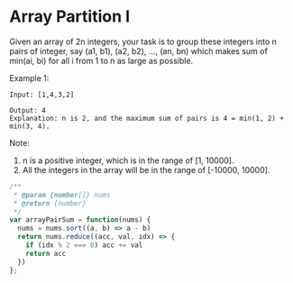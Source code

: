 # Array Partition I

Given an array of 2n integers, your task is to group these integers into n pairs of integer, say (a1, b1), (a2, b2), ..., (an, bn) which makes sum of min(ai, bi) for all i from 1 to n as large as possible.

Example 1:

    Input: [1,4,3,2]

    Output: 4
    Explanation: n is 2, and the maximum sum of pairs is 4 = min(1, 2) + min(3, 4).

Note:
  1. n is a positive integer, which is in the range of [1, 10000].
  2. All the integers in the array will be in the range of [-10000, 10000].


```JavaScript
/**
 * @param {number[]} nums
 * @return {number}
 */
var arrayPairSum = function(nums) {
  nums = nums.sort((a, b) => a - b)
  return nums.reduce((acc, val, idx) => {
    if (idx % 2 === 0) acc += val
    return acc
  })
};
```